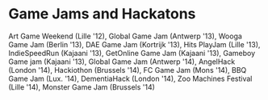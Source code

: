 # Game Jams and Hackatons

Art Game Weekend (Lille '12), Global Game Jam (Antwerp '13), Wooga Game Jam (Berlin '13), DAE Game Jam (Kortrijk '13), Hits PlayJam (Lille '13), IndieSpeedRun (Kajaani '13), GetOnline Game Jam (Kajaani '13), Gameboy Game jam (Kajaani '13), Global Game Jam (Antwerp '14), AngelHack (London '14), Hackiothon (Brussels '14), FC Game Jam (Mons '14), BBQ Game Jam (Lux. '14), DementiaHack (London '14), Zoo Machines Festival (Lille '14), Monster Game Jam (Brussels '14)

